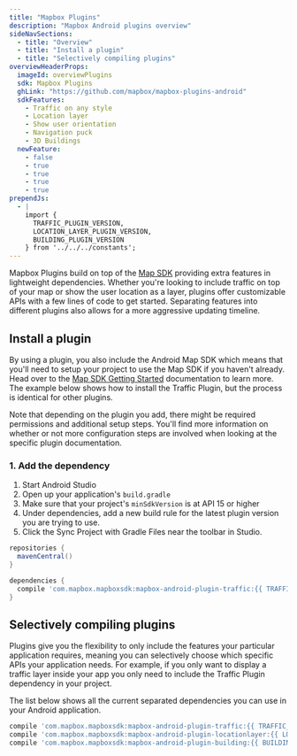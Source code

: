 ```yaml
---
title: "Mapbox Plugins"
description: "Mapbox Android plugins overview"
sideNavSections:
  - title: "Overview"
  - title: "Install a plugin"
  - title: "Selectively compiling plugins"
overviewHeaderProps:
  imageId: overviewPlugins
  sdk: Mapbox Plugins
  ghLink: "https://github.com/mapbox/mapbox-plugins-android"
  sdkFeatures:
    - Traffic on any style
    - Location layer
    - Show user orientation
    - Navigation puck
    - 3D Buildings
  newFeature:
    - false
    - true
    - true
    - true
    - true
prependJs:
  - |
    import {
      TRAFFIC_PLUGIN_VERSION,
      LOCATION_LAYER_PLUGIN_VERSION,
      BUILDING_PLUGIN_VERSION
    } from '../../../constants';
---
```

Mapbox Plugins build on top of the [Map SDK](/android-docs/map-sdk/overview/getting-started/) providing extra features in lightweight dependencies. Whether you're looking to include traffic on top of your map or show the user location as a layer, plugins offer customizable APIs with a few lines of code to get started. Separating features into different plugins also allows for a more aggressive updating timeline.

## Install a plugin

By using a plugin, you also include the Android Map SDK which means that you'll need to setup your project to use the Map SDK if you haven't already. Head over to the [Map SDK Getting Started](/android-docs/map-sdk/overview/getting-started/) documentation to learn more. The example below shows how to install the Traffic Plugin, but the process is identical for other plugins.

Note that depending on the plugin you add, there might be required permissions and additional setup steps. You'll find more information on whether or not more configuration steps are involved when looking at the specific plugin documentation.

### 1. Add the dependency

1. Start Android Studio
2. Open up your application's `build.gradle`
3. Make sure that your project's `minSdkVersion` is at API 15 or higher
4. Under dependencies, add a new build rule for the latest plugin version you are trying to use.
5. Click the Sync Project with Gradle Files near the toolbar in Studio.

```groovy
repositories {
  mavenCentral()
}

dependencies {
  compile 'com.mapbox.mapboxsdk:mapbox-android-plugin-traffic:{{ TRAFFIC_PLUGIN_VERSION }}'
}
```

## Selectively compiling plugins

Plugins give you the flexibility to only include the features your particular application requires, meaning you can selectively choose which specific APIs your application needs. For example, if you only want to display a traffic layer inside your app you only need to include the Traffic Plugin dependency in your project.

The list below shows all the current separated dependencies you can use in your Android application.

```groovy
compile 'com.mapbox.mapboxsdk:mapbox-android-plugin-traffic:{{ TRAFFIC_PLUGIN_VERSION }}'
compile 'com.mapbox.mapboxsdk:mapbox-android-plugin-locationlayer:{{ LOCATION_LAYER_PLUGIN_VERSION }}'
compile 'com.mapbox.mapboxsdk:mapbox-android-plugin-building:{{ BUILDING_PLUGIN_VERSION }}'
```
